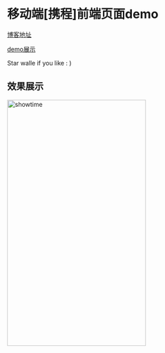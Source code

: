 移动端[携程]前端页面demo
=========================

 [博客地址](http://www.blackatall.cn)

 [demo展示](http://static.blackatall.cn/ctrip/index.html)

 Star walle if you like : )



效果展示
--------
<img src="http://static.blackatall.cn/mctrip.png" width="321" height="571" alt="showtime" align=left />

